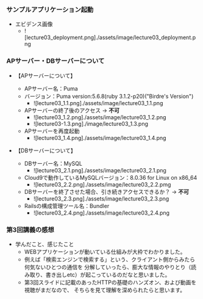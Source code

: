 ### サンプルアプリケーション起動
- エビデンス画像
    - ![lecture03_deployment.png]./assets/image/lecture03_deployment.png


### APサーバー・DBサーバーについて
- 【APサーバーについて】
    - APサーバー名：Puma
    - バージョン：Puma version:5.6.8(ruby 3.1.2-p20)("Birdre's Version")
      - ![lecture03_1.1.png]./assets/image/lecture03_1.1.png
    - APサーバーの終了後のアクセス → **不可**
      - ![lecture03_1.2.png]./assets/image/lecture03_1.2.png
      - ![lecture03-1.3.png]./image/lecture03_1.3.png
    - APサーバーを再度起動
      - ![lecture03_1.4.png]./assets/image/lecture03_1.4.png

- 【DBサーバーについて】
    - DBサーバー名：MySQL　
      - ![lecture03_2.1.png]./assets/image/lecture03_2.1.png
    - Cloud9で動作しているMySQLバージョン：8.0.36 for Linux on x86_64
      - ![lecture03_2.2.png]./assets/image/lecture03_2.2.pmg
    - DBサーバーを終了させた場合、引き続きアクセスできるか？ → **不可**
      - ![lecture03_2.3.png]./assets/image/lecture03_2.3.png
    - Railsの構成管理ツール名：Bundler
      - ![lecture03_2.4.png]./assets/image/lecture03_2.4.png


### 第3回講義の感想
- 学んだこと、感じたこと
    - WEBアプリケーションが動いている仕組みが大枠でわかりました。
    - 例えば「検索エンジンで検索する」という、クライアント側からみたら何気ないひとつの通信を  分解していったら、膨大な情報のやりとり（読み取り、書き出しetc）が起こっているのだなと思いました。
    - 第3回スライドに記載のあったHTTPの基礎のハンズオン、および動画を視聴がまだなので、  そちらを見て理解を深められたらと思います。